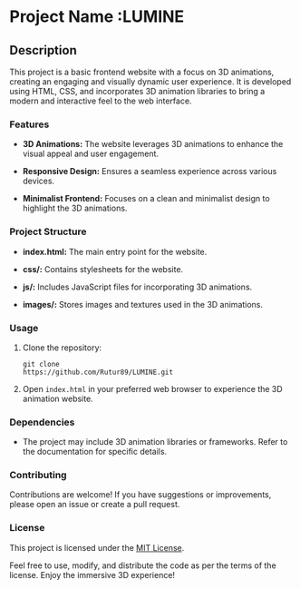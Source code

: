 # Project Name :LUMINE 

## Description

This project is a basic frontend website with a focus on 3D animations, creating an engaging and visually dynamic user experience. It is developed using HTML, CSS, and incorporates 3D animation libraries to bring a modern and interactive feel to the web interface.

### Features

- **3D Animations:** The website leverages 3D animations to enhance the visual appeal and user engagement.

- **Responsive Design:** Ensures a seamless experience across various devices.

- **Minimalist Frontend:** Focuses on a clean and minimalist design to highlight the 3D animations.

### Project Structure

- **index.html:** The main entry point for the website.

- **css/:** Contains stylesheets for the website.

- **js/:** Includes JavaScript files for incorporating 3D animations.

- **images/:** Stores images and textures used in the 3D animations.

### Usage

1. Clone the repository:

    ```
    git clone
    https://github.com/Rutur89/LUMINE.git
    ```

2. Open `index.html` in your preferred web browser to experience the 3D animation website.

### Dependencies

- The project may include 3D animation libraries or frameworks. Refer to the documentation for specific details.

### Contributing

Contributions are welcome! If you have suggestions or improvements, please open an issue or create a pull request.

### License

This project is licensed under the [MIT License](LICENSE).

Feel free to use, modify, and distribute the code as per the terms of the license. Enjoy the immersive 3D experience!

